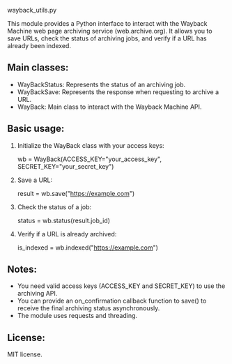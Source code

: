 wayback_utils.py

This module provides a Python interface to interact with the Wayback Machine web page archiving service (web.archive.org). It allows you to save URLs, check the status of archiving jobs, and verify if a URL has already been indexed.

Main classes:
-------------

- WayBackStatus: Represents the status of an archiving job.
- WayBackSave: Represents the response when requesting to archive a URL.
- WayBack: Main class to interact with the Wayback Machine API.

Basic usage:
------------

1. Initialize the WayBack class with your access keys:

    wb = WayBack(ACCESS_KEY="your_access_key", SECRET_KEY="your_secret_key")

2. Save a URL:

    result = wb.save("https://example.com")

3. Check the status of a job:

    status = wb.status(result.job_id)

4. Verify if a URL is already archived:

    is_indexed = wb.indexed("https://example.com")

Notes:
------

- You need valid access keys (ACCESS_KEY and SECRET_KEY) to use the archiving API.
- You can provide an on_confirmation callback function to save() to receive the final archiving status asynchronously.
- The module uses requests and threading.

License:
--------
MIT license.